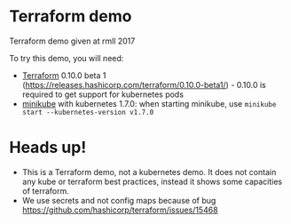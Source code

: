 # Terraform demo

Terraform demo given at rmll 2017

To try this demo, you will need:

- [Terraform](https://terraform.io) 0.10.0 beta 1
  (https://releases.hashicorp.com/terraform/0.10.0-beta1/) - 0.10.0 is required
  to get support for kubernetes pods
- [minikube](https://kubernetes.io/docs/getting-started-guides/minikube/) with
  kubernetes 1.7.0: when starting minikube, use `minikube start
  --kubernetes-version v1.7.0`

# Heads up!

- This is a Terraform demo, not a kubernetes demo. It does not contain any kube
  or terraform best practices, instead it shows some capacities of terraform.
- We use secrets and not config maps because of bug
  https://github.com/hashicorp/terraform/issues/15468


